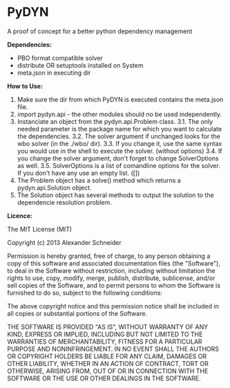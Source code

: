 PyDYN
=====

A proof of concept for a better python dependency management

__Dependencies:__

* PBO format compatible solver 
* distribute OR setuptools installed on System
* meta.json in executing dir


__How to Use:__

1. Make sure the dir from which PyDYN is executed contains the meta.json file.
2. import pydyn.api - the other modules should no be used independently.
3. Instanciate an object from the pydyn.api.Problem class. 
    3.1. The only needed parameter is the package name for which you want to calculate the dependencies. 
    3.2. The solver argument if unchanged looks for the wbo solver (in the ./wbo/ dir). 
    3.3. If you change it, use the same syntax you would use in the shell to execute the solver. (without options)
    3.4. If you change the solver argument, don't forget to change SolverOptions as well.
    3.5. SolverOptions is a list of comandline options for the solver. If you don't have any use an empty list. ([])
4. The Problem object has a solve() method which returns a pydyn.api.Solution object.
5. The Solution object has several methods to output the solution to the dependencie resolution problem.


__Licence:__

The MIT License (MIT)

Copyright (c) 2013 Alexander Schneider

Permission is hereby granted, free of charge, to any person obtaining a copy
of this software and associated documentation files (the "Software"), to deal
in the Software without restriction, including without limitation the rights
to use, copy, modify, merge, publish, distribute, sublicense, and/or sell
copies of the Software, and to permit persons to whom the Software is
furnished to do so, subject to the following conditions:

The above copyright notice and this permission notice shall be included in
all copies or substantial portions of the Software.

THE SOFTWARE IS PROVIDED "AS IS", WITHOUT WARRANTY OF ANY KIND, EXPRESS OR
IMPLIED, INCLUDING BUT NOT LIMITED TO THE WARRANTIES OF MERCHANTABILITY,
FITNESS FOR A PARTICULAR PURPOSE AND NONINFRINGEMENT. IN NO EVENT SHALL THE
AUTHORS OR COPYRIGHT HOLDERS BE LIABLE FOR ANY CLAIM, DAMAGES OR OTHER
LIABILITY, WHETHER IN AN ACTION OF CONTRACT, TORT OR OTHERWISE, ARISING FROM,
OUT OF OR IN CONNECTION WITH THE SOFTWARE OR THE USE OR OTHER DEALINGS IN
THE SOFTWARE.
